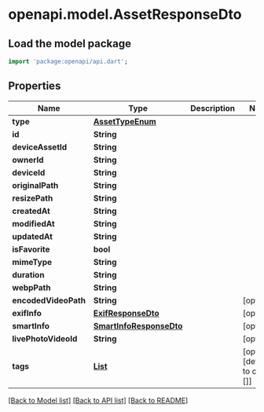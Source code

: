 # openapi.model.AssetResponseDto

## Load the model package
```dart
import 'package:openapi/api.dart';
```

## Properties
Name | Type | Description | Notes
------------ | ------------- | ------------- | -------------
**type** | [**AssetTypeEnum**](AssetTypeEnum.md) |  | 
**id** | **String** |  | 
**deviceAssetId** | **String** |  | 
**ownerId** | **String** |  | 
**deviceId** | **String** |  | 
**originalPath** | **String** |  | 
**resizePath** | **String** |  | 
**createdAt** | **String** |  | 
**modifiedAt** | **String** |  | 
**updatedAt** | **String** |  | 
**isFavorite** | **bool** |  | 
**mimeType** | **String** |  | 
**duration** | **String** |  | 
**webpPath** | **String** |  | 
**encodedVideoPath** | **String** |  | [optional] 
**exifInfo** | [**ExifResponseDto**](ExifResponseDto.md) |  | [optional] 
**smartInfo** | [**SmartInfoResponseDto**](SmartInfoResponseDto.md) |  | [optional] 
**livePhotoVideoId** | **String** |  | [optional] 
**tags** | [**List<TagResponseDto>**](TagResponseDto.md) |  | [optional] [default to const []]

[[Back to Model list]](../README.md#documentation-for-models) [[Back to API list]](../README.md#documentation-for-api-endpoints) [[Back to README]](../README.md)


